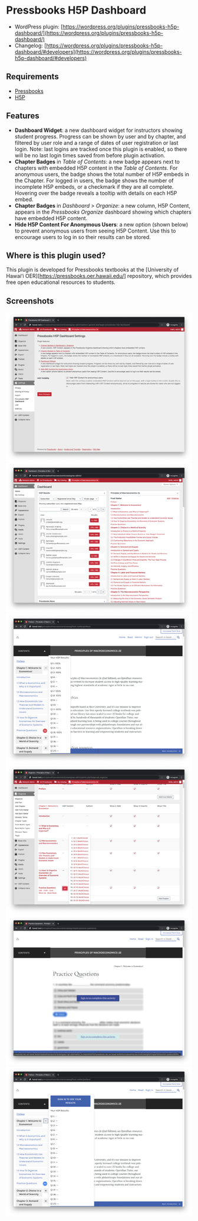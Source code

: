 # Pressbooks H5P Dashboard

* WordPress plugin: [https://wordpress.org/plugins/pressbooks-h5p-dashboard/](https://wordpress.org/plugins/pressbooks-h5p-dashboard/)
* Changelog: [https://wordpress.org/plugins/pressbooks-h5p-dashboard/#developers](https://wordpress.org/plugins/pressbooks-h5p-dashboard/#developers)

## Requirements

* [Pressbooks](https://docs.pressbooks.org/installation/)
* [H5P](https://wordpress.org/plugins/h5p/)

## Features

* **Dashboard Widget**: a new dashboard widget for instructors showing student progress. Progress can be shown by user and by chapter, and filtered by user role and a range of dates of user registration or last login. Note: last logins are tracked once this plugin is enabled, so there will be no last login times saved from before plugin activation.
* **Chapter Badges** in *Table of Contents*: a new badge appears next to chapters with embedded H5P content in the *Table of Contents*. For anonymous users, the badge shows the total number of H5P embeds in the Chapter. For logged in users, the badge shows the number of incomplete H5P embeds, or a checkmark if they are all complete. Hovering over the badge reveals a tooltip with details on each H5P embed.
* **Chapter Badges** in *Dashboard > Organize*: a new column, H5P Content, appears in the *Pressbooks Organize* dashboard showing which chapters have embedded H5P content.
* **Hide H5P Content For Anonymous Users**: a new option (shown below) to prevent anonymous users from seeing H5P Content. Use this to encourage users to log in so their results can be stored.

## Where is this plugin used?

This plugin is developed for Pressbooks textbooks at the [University of Hawaiʻi OER][https://pressbooks.oer.hawaii.edu/] repository, which provides free open educational resources to students.

## Screenshots

![Screenshot of plugin settings page](assets/screenshot-1.png?raw=true "Plugin features and settings.")
![Screenshot of plugin dashboard widget](assets/screenshot-2.png?raw=true "Dashboard widget.")
![Screenshot of added badges in the table of contents](assets/screenshot-3.png?raw=true "Chapter badges in the table of contents.")
![Screenshot of added badges in the organize dashboard](assets/screenshot-4.png?raw=true "Chapter badges in the Organize dashboard.")
![Screenshot of hidden H5P Content for anonymous users](assets/screenshot-5.png?raw=true "Example of hidden content for anonymous users.")
![Screenshot of tooltips for anonymous users](assets/screenshot-6.png?raw=true "Example of table of contents tooltip for anonymous users.")
